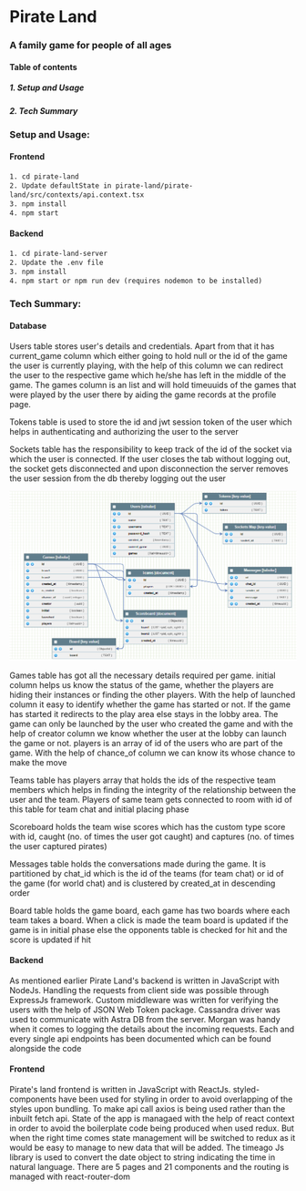 # Pirate Land
### A family game for people of all ages
#### Table of contents
##### 1. Setup and Usage
##### 2. Tech Summary
### Setup and Usage:
#### Frontend
``` 
1. cd pirate-land
2. Update defaultState in pirate-land/pirate-land/src/contexts/api.context.tsx
3. npm install
4. npm start
```
#### Backend
```
1. cd pirate-land-server
2. Update the .env file
3. npm install
4. npm start or npm run dev (requires nodemon to be installed)
```
### Tech Summary:
#### Database
Users table stores user's details and credentials. Apart from that it has current_game column which either going to hold null or the id of the game the user is currently playing, with the help of this column we can redirect the user to the respective game which he/she has left in the middle of the game. The games column is an list and will hold timeuuids of the games that were played by the user there by aiding the game records at the profile page.

Tokens table is used to store the id and jwt session token of the user which helps in authenticating and authorizing the user to the server

Sockets table has the responsibility to keep track of the id of the socket via which the user is connected. If the user closes the tab without logging out, the socket gets disconnected and upon disconnection the server removes the user session from the db thereby logging out the user

![](https://github.com/jarusYajiv67/pirate-land/blob/main/db.PNG)

Games table has got all the necessary details required per game. initial column helps us know the status of the game, whether the players are hiding their instances or finding the other players. With the help of launched column it easy to identify whether the game has started or not. If the game has started it redirects to the play area else stays in the lobby area. The game can only be launched by the user who created the game and with the help of creator column we know whether the user at the lobby can launch the game or not. players is an array of id of the users who are part of the game. With the help of chance_of column we can know its whose chance to make the move

Teams table has players array that holds the ids of the respective team members which helps in finding the integrity of the relationship between the user and the team. Players of same team gets connected to room with id of this table for team chat and initial placing phase

Scoreboard holds the team wise scores which has the custom type score with id, caught (no. of times the user got caught) and captures (no. of times the user captured pirates)

Messages table holds the conversations made during the game. It is partitioned by chat_id which is the id of the teams (for team chat) or id of the game (for world chat) and is clustered by created_at in descending order

Board table holds the game board, each game has two boards where each team takes a board. When a click is made the team board is updated if the game is in initial phase else the opponents table is checked for hit and the score is updated if hit
#### Backend
As mentioned earlier Pirate Land's backend is written in JavaScript with NodeJs. Handling the requests from client side was possible through ExpressJs framework. Custom middleware was written for verifying the users with the help of JSON Web Token package. Cassandra driver was used to communicate with Astra DB from the server.  Morgan was handy when it comes to logging the details about the incoming requests. Each and every single api endpoints has been documented which can be found alongside the code

#### Frontend
Pirate's land frontend is written in JavaScript with ReactJs. styled-components have been used for styling in order to avoid overlapping of the styles upon bundling. To make api call axios is being used rather than the inbuilt fetch api. State of the app is managaed with the help of react context in order to avoid the boilerplate code being produced when used redux. But when the right time comes state management will be switched to redux as it would be easy to manage to new data that will be added. The timeago Js library is used to convert the date object to string indicating the time in natural language. There are 5 pages and 21 components and the routing is managed with react-router-dom
